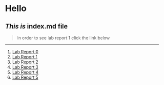 # Hello

*This is* 
**index.md** file
---
> In order to see lab report 1 click the link below
---
1. [Lab Report 0](https://aidanmanternach.github.io/cse15l-lab-reports/lab-report-1-week-0.html)
2. [Lab Report 1](https://aidanmanternach.github.io/cse15l-lab-reports/lab-report-2-week-1.html)  
3. [Lab Report 2](https://aidanmanternach.github.io/cse15l-lab-reports/lab-report-3-week-3.html)
4. [Lab Report 3](https://aidanmanternach.github.io/cse15l-lab-reports/lab-report-3-week-5.html)  
5. [Lab Report 4](https://aidanmanternach.github.io/cse15l-lab-reports/lab-report-4-week-7.html)  
6. [Lab Report 5](https://aidanmanternach.github.io/cse15l-lab-reports/lab-report-5-week-9.html)  